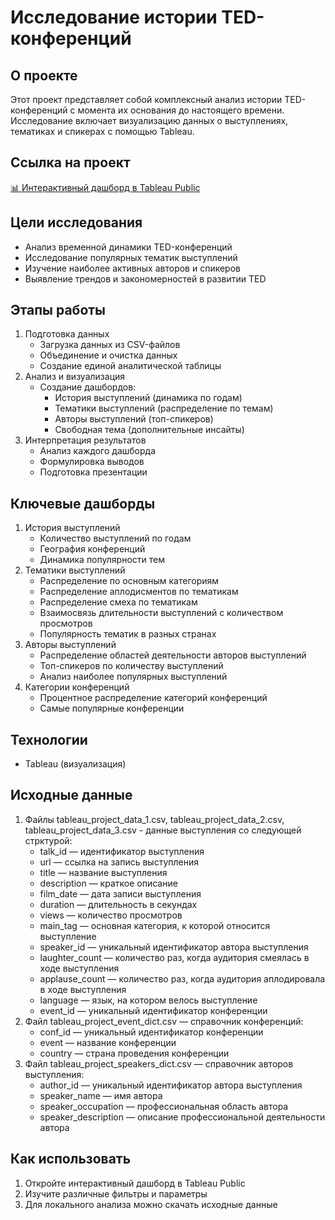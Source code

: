 # Исследование истории TED-конференций
## О проекте
Этот проект представляет собой комплексный анализ истории TED-конференций с момента их основания до настоящего времени. Исследование включает визуализацию данных о выступлениях, тематиках и спикерах с помощью Tableau.
## Ссылка на проект
[📊 Интерактивный дашборд в Tableau Public](https://public.tableau.com/views/TED-_17144078673380/Story1?:language=en-US&:sid=&:redirect=auth&:display_count=n&:origin=viz_share_link)
## Цели исследования
* Анализ временной динамики TED-конференций
* Исследование популярных тематик выступлений
* Изучение наиболее активных авторов и спикеров
* Выявление трендов и закономерностей в развитии TED
## Этапы работы
1. Подготовка данных
    * Загрузка данных из CSV-файлов
    * Объединение и очистка данных
    * Создание единой аналитической таблицы
2. Анализ и визуализация
    * Создание дашбордов:
      - История выступлений (динамика по годам)
      - Тематики выступлений (распределение по темам)
      - Авторы выступлений (топ-спикеров)
      - Свободная тема (дополнительные инсайты)
3. Интерпретация результатов
    * Анализ каждого дашборда
    * Формулировка выводов
    * Подготовка презентации
## Ключевые дашборды
1. История выступлений
    * Количество выступлений по годам
    * География конференций
    * Динамика популярности тем
2. Тематики выступлений
    * Распределение по основным категориям
    * Распределение аплодисментов по тематикам
    * Распределение смеха по тематикам
    * Взаимосвязь длительности выступлений с количеством просмотров
    * Популярность тематик в разных странах
3. Авторы выступлений
    * Распределение областей деятельности авторов выступлений
    * Топ-спикеров по количеству выступлений
    * Анализ наиболее популярных выступлений
4. Категории конференций
    * Процентное распределение категорий конференций
    * Самые популярные конференции
## Технологии
* Tableau (визуализация)
## Исходные данные
1. Файлы tableau_project_data_1.csv, tableau_project_data_2.csv, tableau_project_data_3.csv - данные выступления со следующей стрктурой:
    * talk_id — идентификатор выступления
    * url — ссылка на запись выступления
    * title — название выступления
    * description — краткое описание
    * film_date — дата записи выступления
    * duration — длительность в секундах
    * views — количество просмотров
    * main_tag — основная категория, к которой относится выступление
    * speaker_id — уникальный идентификатор автора выступления
    * laughter_count — количество раз, когда аудитория смеялась в ходе выступления
    * applause_count — количество раз, когда аудитория аплодировала в ходе выступления
    * language — язык, на котором велось выступление
    * event_id — уникальный идентификатор конференции
2. Файл tableau_project_event_dict.csv — справочник конференций:
    * conf_id — уникальный идентификатор конференции
    * event — название конференции
    * country — страна проведения конференции
3. Файл tableau_project_speakers_dict.csv — справочник авторов выступления:
    * author_id — уникальный идентификатор автора выступления
    * speaker_name — имя автора
    * speaker_occupation — профессиональная область автора
    * speaker_description — описание профессиональной деятельности автора
## Как использовать
1. Откройте интерактивный дашборд в Tableau Public
2. Изучите различные фильтры и параметры
3. Для локального анализа можно скачать исходные данные
